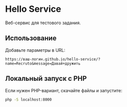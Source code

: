# Hello Service

Веб-сервис для тестового задания.

## Использование

Добавьте параметры в URL:

```
https://ваш-логин.github.io/hello-service/?name=Recruto&message=Давай+дружить
```

## Локальный запуск с PHP

Если нужен PHP-вариант, скачайте файлы и запустите:

```bash
php -S localhost:8000
```
